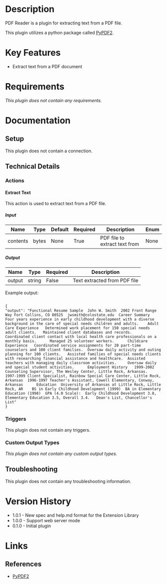 # Description

PDF Reader is a plugin for extracting text from a PDF file.

This plugin utilizes a python package called [PyPDF2](https://pypi.org/project/PyPDF2/).

# Key Features

* Extract text from a PDF document

# Requirements

_This plugin does not contain any requirements._

# Documentation

## Setup

This plugin does not contain a connection.

## Technical Details

### Actions

#### Extract Text

This action is used to extract text from a PDF file.

##### Input

|Name|Type|Default|Required|Description|Enum|
|----|----|-------|--------|-----------|----|
|contents|bytes|None|True|PDF file to extract text from|None|

##### Output

|Name|Type|Required|Description|
|----|----|--------|-----------|
|output|string|False|Text extracted from PDF file|

Example output:

```

{
"output": "Functional Resume Sample  John W. Smith  2002 Front Range Way Fort Collins, CO 80525  jwsmith@colostate.edu  Career Summary  Four years experience in early childhood development with a diverse background in the care of special needs children and adults.    Adult Care Experience   Determined work placement for 150 special needs adult clients.   Maintained client databases and records.   Coordinated client contact with local health care professionals on a monthly basis.      Managed 25 volunteer workers.      Childcare Experience   Coordinated service assignments for 20 part-time counselors and 100 client families.  Oversaw daily activity and outing planning for 100 clients.   Assisted families of special needs clients with researching financial assistance and healthcare.  Assisted teachers with managing daily classroom activities.     Oversaw daily and special student activities.      Employment History   1999-2002 Counseling Supervisor, The Wesley Center, Little Rock, Arkansas.    1997-1999 Client Specialist, Rainbow Special Care Center, Little Rock, Arkansas  1996-1997 Teacher's Assistant, Cowell Elementary, Conway, Arkansas      Education  University of Arkansas at Little Rock, Little Rock, AR    BS in Early Childhood Development (1999)  BA in Elementary Education (1998)  GPA (4.0 Scale):  Early Childhood Development 3.8, Elementary Education 3.5, Overall 3.4.   Dean's List, Chancellor's List"
}

```

### Triggers

This plugin does not contain any triggers.

### Custom Output Types

_This plugin does not contain any custom output types._

## Troubleshooting

This plugin does not contain any troubleshooting information.

# Version History

* 1.0.1 - New spec and help.md format for the Extension Library
* 1.0.0 - Support web server mode
* 0.1.0 - Initial plugin

# Links

## References

* [PyPDF2](https://pypi.org/project/PyPDF2/)


